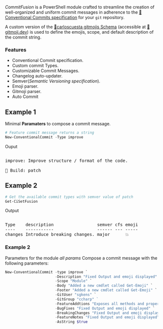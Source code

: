 *CommitFusion* is a PowerShell module crafted to streamline the creation of well-organized and uniform commit messages in adherence to the [🧷Conventional Commits specification](https://www.onventionalcommits.org/en/v1.0.0/) for your `git` repository.

A custom version of the [🧷carloscuesta gitmojis Schema](https://github.com/carloscuesta/gitmoji/blob/master/packages/gitmojis/src/gitmojis.json) (accessible at [🧷gitmoji.dev](https://gitmoji.dev)) is used to define the emojis, scope, and default description of the commit string.

### Features

- Conventional Commit specification.
- Custom commit Types.
- Customizable Commit Messages.
- Changelog auto-updater.
- Semver(*Semantic Versioning specification*).
- Emoji parser.
- Gitmoji parser.
- Auto Commit

## Example 1

Minimal **Paramaters** to compose a commit message.

```powershell
# Feature commit message returns a string
New-ConventionalCommit -Type improve

```

Ouput

<pre>

improve: Improve structure / format of the code.

🧰 Build: patch
</pre>

## Example 2
```powershell
# Get the available commit types with semver value of patch
Get-CiSetFusion
```

Output

<pre>

Type    description                 semver cfs emoji
----    -----------                 ------ --- -----
changes Introduce breaking changes. major      💥
</pre>


### Example 2

Parameters for the module *all params* Compose a commit message with the following parameters:

```powershell
New-ConventionalCommit -type improve `
                       -Description "Fixed Output and emoji displayed" `
                       -Scope "Module" `
                       -Body "Added a new cmdlet called Get-Emoji" `
                       -Footer "Added a new cmdlet called Get-Emoji" `
                       -GitUser "sgkens" `
                       -GitGroup "ccharp" ` 
                       -FeatureAddtions "Exposes all methods and properties of the Table and Rule class" `
                       -BugFixes "Fixed Output and emoji displayed" `
                       -BreakingChanges "Fixed Output and emoji displayed" `
                       -FeatureNotes "Fixed Output and emoji displayed" `
                       -AsString $true
```
